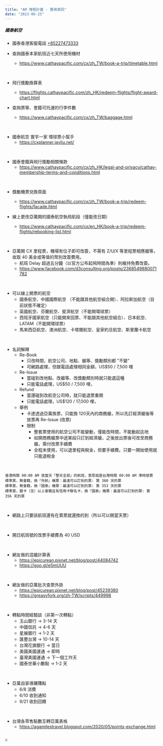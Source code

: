 ```yaml
---
title: "AM 哩程計畫 - 實用資訊"
date: "2023-06-25"
---
```


##### 國泰航空


* 國泰香港客服電話 [+85227473333](tel:+85227473333)

* 查詢國泰本家航班近七天所使用機材
    * https://www.cathaypacific.com/cx/zh_TW/book-a-trip/timetable.html

</br>

* 飛行獎勵換算表
    * https://flights.cathaypacific.com/zh_HK/redeem-flights/flight-award-chart.html

* 查詢票等、會籍可托運的行李件數
    * https://www.cathaypacific.com/cx/zh_TW/baggage.html

</br>


* 國泰航空 寰宇一家 環球票小幫手
    * https://cxplanner.jayliu.net/

</br>

* 國泰會籍與飛行獎勵相關條款
    * https://www.cathaypacific.com/cx/zh_HK/legal-and-privacy/cathay-membership-terms-and-conditions.html

</br>


* 獎勵機票兌換頁面
    * https://www.cathaypacific.com/cx/zh_TW/book-a-trip/redeem-flights/facade.html


* 線上更改亞萬開的國泰航空執飛航段（僅能改日期）
    * https://www.cathaypacific.com/cx/en_HK/book-a-trip/redeem-flights/rebooking-list.html

</br>

    
* 亞萬開 CX 里程票，機場有位子即可改簽，不需有 Z/U/X 等里程票相應艙等，收取 40 美金或等值的幣別改簽費用。
    * 航班 Delay 超過五分鐘（以官方公布起飛時間為準）則維持免費改簽。
    * https://www.facebook.com/d3consulting.org/posts/2368549880071782

</br>

* 可以線上開票的航空
    * 國泰航空、中國國際航空 （不能跟其他航空組合開）、阿拉斯加航空（目前狀態不確定）
    * 英國航空、芬蘭航空、斐濟航空（不能開環球票）
    * 西班牙國家航空（只能開來回票、不能跟其他航空組合）、日本航空、LATAM（不能開環球票）
    * 馬來西亞航空、澳洲航空、卡塔爾航空、皇家約旦航空、斯里蘭卡航空


</br>


* 名詞解釋
    * Re-Book
        * 只改時間，航空公司、地點、艙等、獎勵類別都 "不變"
        * 可網路處理，但跟電話處理相同金額，US$50 / 7,500 哩     
    * Re-Issue
        * 當碰到改地點、改艙等、改獎勵類別時就只能選這種
        * 只能電話處理，US$50 / 7,500 哩，
    * Refund
        * 當還碰到改航空公司時，就只能退票重開
        * 只能電話處理，US$120 / 17,000 哩，
    * 舉例
        * 卡達透過亞萬換票，只能換 120天內的商務艙，所以先訂經濟艙後等放票再 Re-Issue (改票)
        * 限制
            * 整套票使用的航空公司不能變動，僅能改時間，不能動起迄地
            * 如開商務艙票中途某段只訂到經濟艙，之後放出票後可改至商務艙，需付改票手續費
            * 全程未使用，可以退里程與稅金，但要手續費。只要一開始使用就只能退稅金

</br>      

```
香港時間 00:00 AM 放當天「整天全部」的航班，意思就是台灣時間 00:00 AM 準時放票 
標準賞，無會籍，換『外航』機票：最遠可以訂到的票: 第 360 天的票
標準賞，無會籍，換『國泰』機票：最遠可以訂到的票: 第 353 天的票
標準賞，銀卡（含）以上會籍且有信用卡聯名卡，換『國泰』機票：最遠可以訂到的票: 第 356 天的票
```

</br>

* 網路上只要該航班還有在賣票就還換的到（所以可以開當天票）  

</br>

* 開日航班號的改票手續費為 40 USD


</br>

* 網友做的混艙計算表
    * https://epicurean.pixnet.net/blog/post/44084742
    * https://goo.gl/e5mUUU

</br>


* 網友做的亞萬批次查票外掛
    * https://epicurean.pixnet.net/blog/post/45239380
    * https://greasyfork.org/zh-TW/scripts/449998

</br>
    
* 轉點時間經驗談（非第一次轉點）
    * 玉山銀行 -> 3-14 天
    * 中國信託 -> 4-6 天
    * 星展銀行 -> 1-2 天
    * 匯豐台灣 -> 10-14 天
    * 台灣花旗銀行 -> 當日
    * 美國美國運通 -> 即時
    * 臺灣美國運通 -> 下一個工作天
    * 國泰世華小數點 -> 1-2 天 

</br>

* 亞萬自家導購賺點
    * 6/8 消費
    * 6/10 收到通知
    * 9/21 收到回饋


</br>

* 台灣各零售點數互轉亞萬表格
    * https://agamilestravel.blogspot.com/2020/05/points-exchange.html

</br>

<img src="https://ppt.cc/fH6VGx" style="zoom:50%" />
